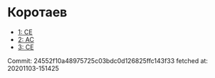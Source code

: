 # Коротаев
- [1: CE](1.md)
- [2: AC](2.md)
- [3: CE](3.md)

Commit: 24552f10a48975725c03bdc0d126825ffc143f33
 fetched at: 20201103-151425
